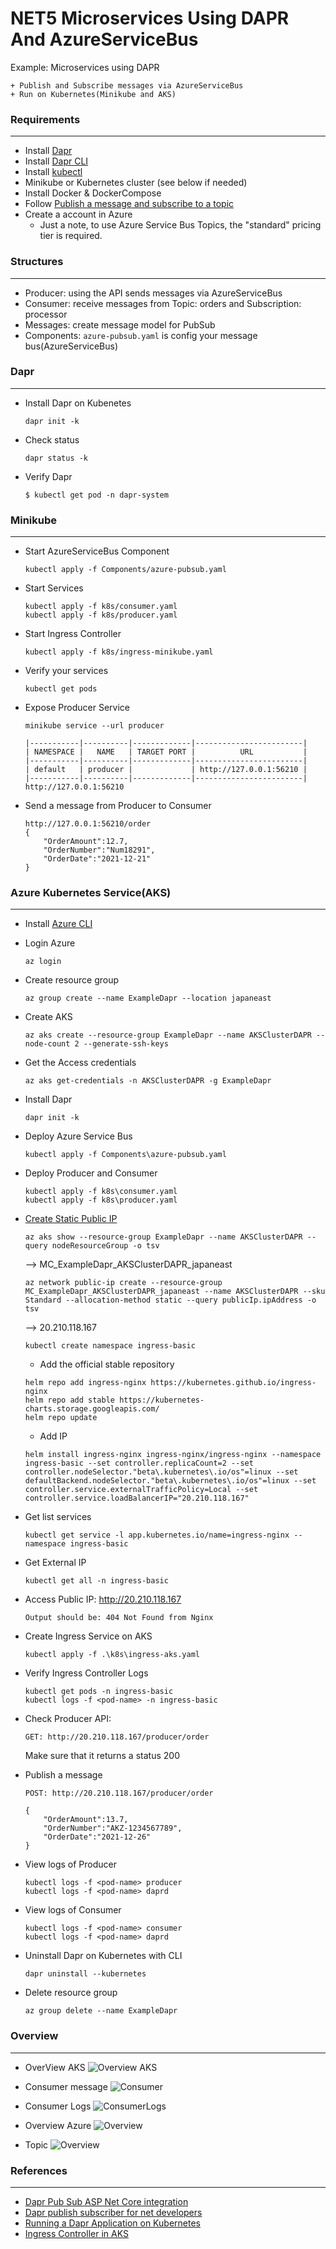 # NET5 Microservices Using DAPR And AzureServiceBus
Example: Microservices using DAPR

    + Publish and Subscribe messages via AzureServiceBus
    + Run on Kubernetes(Minikube and AKS)

### Requirements
----------------
+ Install [Dapr](https://docs.dapr.io/getting-started/)
+ Install [Dapr CLI](https://docs.dapr.io/getting-started/install-dapr-cli/)
+ Install [kubectl](https://kubernetes.io/docs/tasks/tools/)
+ Minikube or Kubernetes cluster (see below if needed)
+ Install Docker & DockerCompose
+ Follow [Publish a message and subscribe to a topic](https://docs.dapr.io/developing-applications/building-blocks/pubsub/howto-publish-subscribe/)
+ Create a account in Azure
    - Just a note, to use Azure Service Bus Topics, the "standard" pricing tier is required.


### Structures
----------------
+ Producer: using the API sends messages via AzureServiceBus
+ Consumer: receive messages from Topic: orders and Subscription: processor
+ Messages: create message model for PubSub
+ Components: `azure-pubsub.yaml` is config your message bus(AzureServiceBus)

### Dapr
---------
+ Install Dapr on Kubenetes
    ```
    dapr init -k
    ```

+ Check status
    ```
    dapr status -k
    ```

+ Verify Dapr
    ```
    $ kubectl get pod -n dapr-system
    ```

### Minikube
-------------
+ Start AzureServiceBus Component
    ```
    kubectl apply -f Components/azure-pubsub.yaml

    ```

+ Start Services
    ```
    kubectl apply -f k8s/consumer.yaml
    kubectl apply -f k8s/producer.yaml
    ```

+ Start Ingress Controller
    ```
    kubectl apply -f k8s/ingress-minikube.yaml
    ```

+ Verify your services
    ```
    kubectl get pods
    ```

+ Expose Producer Service
    ```
    minikube service --url producer
    ```
    ```
    |-----------|----------|-------------|------------------------|
    | NAMESPACE |   NAME   | TARGET PORT |          URL           |
    |-----------|----------|-------------|------------------------|
    | default   | producer |             | http://127.0.0.1:56210 |
    |-----------|----------|-------------|------------------------|
    http://127.0.0.1:56210
    ```

+ Send a message from Producer to Consumer
    ```
    http://127.0.0.1:56210/order
    {
        "OrderAmount":12.7,
        "OrderNumber":"Num18291",
        "OrderDate":"2021-12-21"
    }
    ```

### Azure Kubernetes Service(AKS)
------------------------------------
+ Install [Azure CLI](https://docs.microsoft.com/en-us/cli/azure/install-azure-cli)

+ Login Azure
    ```
    az login
    ```

+ Create resource group
    ```
    az group create --name ExampleDapr --location japaneast
    ```

+ Create AKS
    ```
    az aks create --resource-group ExampleDapr --name AKSClusterDAPR --node-count 2 --generate-ssh-keys
    ```

+ Get the Access credentials
    ```
    az aks get-credentials -n AKSClusterDAPR -g ExampleDapr
    ```

+ Install Dapr
    ```
    dapr init -k
    ```

+ Deploy Azure Service Bus
    ```
    kubectl apply -f Components\azure-pubsub.yaml
    ```

+ Deploy Producer and Consumer
    ```
    kubectl apply -f k8s\consumer.yaml
    kubectl apply -f k8s\producer.yaml
    ```

+ [Create Static Public IP](https://stacksimplify.com/azure-aks/azure-kubernetes-service-ingress-basics/)
    ```
    az aks show --resource-group ExampleDapr --name AKSClusterDAPR --query nodeResourceGroup -o tsv
    ```
    --> MC_ExampleDapr_AKSClusterDAPR_japaneast


    ```
    az network public-ip create --resource-group MC_ExampleDapr_AKSClusterDAPR_japaneast --name AKSClusterDAPR --sku Standard --allocation-method static --query publicIp.ipAddress -o tsv
    ```
    --> 20.210.118.167


    ```
    kubectl create namespace ingress-basic
    ```

    + Add the official stable repository
    ```
    helm repo add ingress-nginx https://kubernetes.github.io/ingress-nginx
    helm repo add stable https://kubernetes-charts.storage.googleapis.com/
    helm repo update
    ```

    + Add IP
    ```
    helm install ingress-nginx ingress-nginx/ingress-nginx --namespace ingress-basic --set controller.replicaCount=2 --set controller.nodeSelector."beta\.kubernetes\.io/os"=linux --set defaultBackend.nodeSelector."beta\.kubernetes\.io/os"=linux --set controller.service.externalTrafficPolicy=Local --set controller.service.loadBalancerIP="20.210.118.167"
    ```

+ Get list services
    ```
    kubectl get service -l app.kubernetes.io/name=ingress-nginx --namespace ingress-basic
    ```

+ Get External IP
    ```
    kubectl get all -n ingress-basic
    ```

+ Access Public IP: http://20.210.118.167
    ```
    Output should be: 404 Not Found from Nginx
    ```

+ Create Ingress Service on AKS
    ```
    kubectl apply -f .\k8s\ingress-aks.yaml
    ```

+ Verify Ingress Controller Logs
    ```
    kubectl get pods -n ingress-basic
    kubectl logs -f <pod-name> -n ingress-basic
    ```

+ Check Producer API:
    ```
    GET: http://20.210.118.167/producer/order
    ```
    Make sure that it returns a status 200

+ Publish a message
    ```
    POST: http://20.210.118.167/producer/order

    {
        "OrderAmount":13.7,
        "OrderNumber":"AKZ-1234567789",
        "OrderDate":"2021-12-26"
    }
    ```

+ View logs of Producer
    ```
    kubectl logs -f <pod-name> producer
    kubectl logs -f <pod-name> daprd
    ```

+ View logs of Consumer
    ```
    kubectl logs -f <pod-name> consumer
    kubectl logs -f <pod-name> daprd
    ```

+ Uninstall Dapr on Kubernetes with CLI
    ```
    dapr uninstall --kubernetes
    ```

+ Delete resource group
    ```
    az group delete --name ExampleDapr
    ```

### Overview
-------------
+ OverView AKS
    ![Overview AKS](./Images/Overview-AKS.png)

+ Consumer message
    ![Consumer](./Images/Consumer-Dapr.png)

+ Consumer Logs
    ![ConsumerLogs](./Images/Consumer-Logs.png)

+ Overview Azure
    ![Overview](./Images/Dapr-Overview-Azure.png)

+ Topic
    ![Overview](./Images/Topic-Dapr.png)

### References
--------------
+ [Dapr Pub Sub ASP Net Core integration](https://yourazurecoach.com/2019/12/27/exploring-dapr-pub-sub-part-2-asp-net-core-integration/)
+ [Dapr publish subscriber for net developers](https://docs.microsoft.com/en-us/dotnet/architecture/dapr-for-net-developers/publish-subscribe)
+ [Running a Dapr Application on Kubernetes](https://sookocheff.com/post/dapr/running-a-dapr-application-on-kubernetes/)
+ [Ingress Controller in AKS](https://docs.microsoft.com/en-us/azure/aks/ingress-basic)